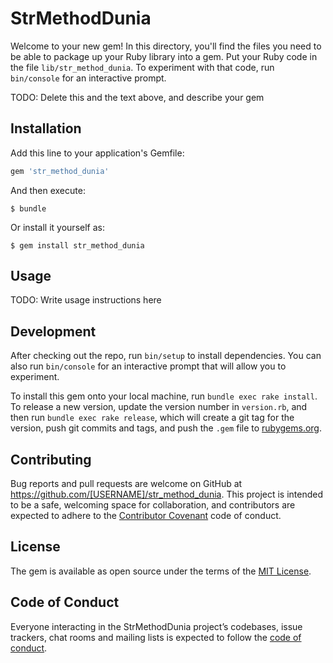 # StrMethodDunia

Welcome to your new gem! In this directory, you'll find the files you need to be able to package up your Ruby library into a gem. Put your Ruby code in the file `lib/str_method_dunia`. To experiment with that code, run `bin/console` for an interactive prompt.

TODO: Delete this and the text above, and describe your gem

## Installation

Add this line to your application's Gemfile:

```ruby
gem 'str_method_dunia'
```

And then execute:

    $ bundle

Or install it yourself as:

    $ gem install str_method_dunia

## Usage

TODO: Write usage instructions here

## Development

After checking out the repo, run `bin/setup` to install dependencies. You can also run `bin/console` for an interactive prompt that will allow you to experiment.

To install this gem onto your local machine, run `bundle exec rake install`. To release a new version, update the version number in `version.rb`, and then run `bundle exec rake release`, which will create a git tag for the version, push git commits and tags, and push the `.gem` file to [rubygems.org](https://rubygems.org).

## Contributing

Bug reports and pull requests are welcome on GitHub at https://github.com/[USERNAME]/str_method_dunia. This project is intended to be a safe, welcoming space for collaboration, and contributors are expected to adhere to the [Contributor Covenant](http://contributor-covenant.org) code of conduct.

## License

The gem is available as open source under the terms of the [MIT License](https://opensource.org/licenses/MIT).

## Code of Conduct

Everyone interacting in the StrMethodDunia project’s codebases, issue trackers, chat rooms and mailing lists is expected to follow the [code of conduct](https://github.com/[USERNAME]/str_method_dunia/blob/master/CODE_OF_CONDUCT.md).
